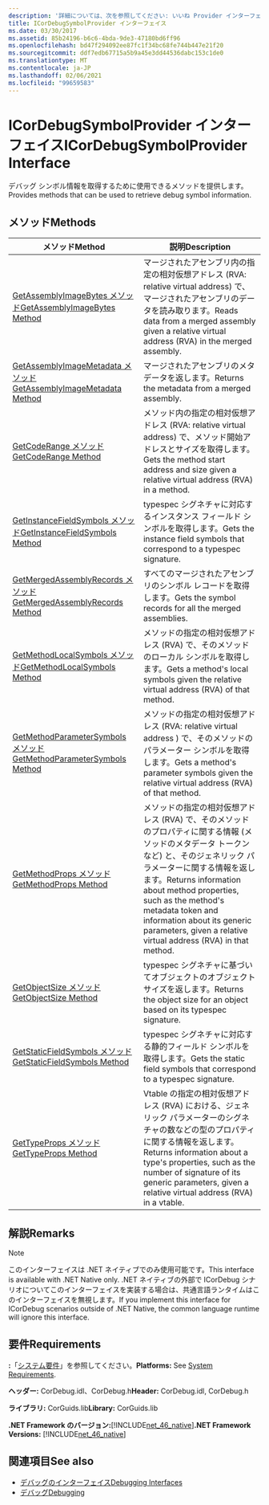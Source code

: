 ```yaml
---
description: '詳細については、次を参照してください: いいね Provider インターフェイス'
title: ICorDebugSymbolProvider インターフェイス
ms.date: 03/30/2017
ms.assetid: 85b24196-b6c6-4bda-9de3-47180bd6ff96
ms.openlocfilehash: bd47f294092ee87fc1f34bc68fe744b447e21f20
ms.sourcegitcommit: ddf7edb67715a5b9a45e3dd44536dabc153c1de0
ms.translationtype: MT
ms.contentlocale: ja-JP
ms.lasthandoff: 02/06/2021
ms.locfileid: "99659583"
---
```

# <a name="icordebugsymbolprovider-interface"></a><span data-ttu-id="c75de-103">ICorDebugSymbolProvider インターフェイス</span><span class="sxs-lookup"><span data-stu-id="c75de-103">ICorDebugSymbolProvider Interface</span></span>

<span data-ttu-id="c75de-104">デバッグ シンボル情報を取得するために使用できるメソッドを提供します。</span><span class="sxs-lookup"><span data-stu-id="c75de-104">Provides methods that can be used to retrieve debug symbol information.</span></span>  
  
## <a name="methods"></a><span data-ttu-id="c75de-105">メソッド</span><span class="sxs-lookup"><span data-stu-id="c75de-105">Methods</span></span>  
  
|<span data-ttu-id="c75de-106">メソッド</span><span class="sxs-lookup"><span data-stu-id="c75de-106">Method</span></span>|<span data-ttu-id="c75de-107">説明</span><span class="sxs-lookup"><span data-stu-id="c75de-107">Description</span></span>|  
|------------|-----------------|  
|[<span data-ttu-id="c75de-108">GetAssemblyImageBytes メソッド</span><span class="sxs-lookup"><span data-stu-id="c75de-108">GetAssemblyImageBytes Method</span></span>](icordebugsymbolprovider-getassemblyimagebytes-method.md)|<span data-ttu-id="c75de-109">マージされたアセンブリ内の指定の相対仮想アドレス (RVA: relative virtual address) で、マージされたアセンブリのデータを読み取ります。</span><span class="sxs-lookup"><span data-stu-id="c75de-109">Reads data from a merged assembly given a relative virtual address (RVA) in the merged assembly.</span></span>|  
|[<span data-ttu-id="c75de-110">GetAssemblyImageMetadata メソッド</span><span class="sxs-lookup"><span data-stu-id="c75de-110">GetAssemblyImageMetadata Method</span></span>](icordebugsymbolprovider-getassemblyimagemetadata-method.md)|<span data-ttu-id="c75de-111">マージされたアセンブリのメタデータを返します。</span><span class="sxs-lookup"><span data-stu-id="c75de-111">Returns the metadata from a merged assembly.</span></span>|  
|[<span data-ttu-id="c75de-112">GetCodeRange メソッド</span><span class="sxs-lookup"><span data-stu-id="c75de-112">GetCodeRange Method</span></span>](icordebugsymbolprovider-getcoderange-method.md)|<span data-ttu-id="c75de-113">メソッド内の指定の相対仮想アドレス (RVA: relative virtual address) で、メソッド開始アドレスとサイズを取得します。</span><span class="sxs-lookup"><span data-stu-id="c75de-113">Gets the method start address and size given a relative virtual address (RVA) in a method.</span></span>|  
|[<span data-ttu-id="c75de-114">GetInstanceFieldSymbols メソッド</span><span class="sxs-lookup"><span data-stu-id="c75de-114">GetInstanceFieldSymbols Method</span></span>](icordebugsymbolprovider-getinstancefieldsymbols-method.md)|<span data-ttu-id="c75de-115">typespec シグネチャに対応するインスタンス フィールド シンボルを取得します。</span><span class="sxs-lookup"><span data-stu-id="c75de-115">Gets the instance field symbols that correspond to a typespec signature.</span></span>|  
|[<span data-ttu-id="c75de-116">GetMergedAssemblyRecords メソッド</span><span class="sxs-lookup"><span data-stu-id="c75de-116">GetMergedAssemblyRecords Method</span></span>](icordebugsymbolprovider-getmergedassemblyrecords-method.md)|<span data-ttu-id="c75de-117">すべてのマージされたアセンブリのシンボル レコードを取得します。</span><span class="sxs-lookup"><span data-stu-id="c75de-117">Gets the symbol records for all the merged assemblies.</span></span>|  
|[<span data-ttu-id="c75de-118">GetMethodLocalSymbols メソッド</span><span class="sxs-lookup"><span data-stu-id="c75de-118">GetMethodLocalSymbols Method</span></span>](icordebugsymbolprovider-getmethodlocalsymbols-method.md)|<span data-ttu-id="c75de-119">メソッドの指定の相対仮想アドレス (RVA) で、そのメソッドのローカル シンボルを取得します。</span><span class="sxs-lookup"><span data-stu-id="c75de-119">Gets a method's local symbols given the relative virtual address (RVA) of that method.</span></span>|  
|[<span data-ttu-id="c75de-120">GetMethodParameterSymbols メソッド</span><span class="sxs-lookup"><span data-stu-id="c75de-120">GetMethodParameterSymbols Method</span></span>](icordebugsymbolprovider-getmethodparametersymbols-method.md)|<span data-ttu-id="c75de-121">メソッドの指定の相対仮想アドレス (RVA: relative virtual address ) で、そのメソッドのパラメーター シンボルを取得します。</span><span class="sxs-lookup"><span data-stu-id="c75de-121">Gets a method's parameter symbols given the relative virtual address (RVA) of that method.</span></span>|  
|[<span data-ttu-id="c75de-122">GetMethodProps メソッド</span><span class="sxs-lookup"><span data-stu-id="c75de-122">GetMethodProps Method</span></span>](icordebugsymbolprovider-getmethodprops-method.md)|<span data-ttu-id="c75de-123">メソッドの指定の相対仮想アドレス (RVA) で、そのメソッドのプロパティに関する情報 (メソッドのメタデータ トークンなど) と、そのジェネリック パラメーターに関する情報を返します。</span><span class="sxs-lookup"><span data-stu-id="c75de-123">Returns information about method properties, such as the method's metadata token and information about its generic parameters, given a relative virtual address (RVA) in that method.</span></span>|  
|[<span data-ttu-id="c75de-124">GetObjectSize メソッド</span><span class="sxs-lookup"><span data-stu-id="c75de-124">GetObjectSize Method</span></span>](icordebugsymbolprovider-getobjectsize-method.md)|<span data-ttu-id="c75de-125">typespec シグネチャに基づいてオブジェクトのオブジェクト サイズを返します。</span><span class="sxs-lookup"><span data-stu-id="c75de-125">Returns the object size for an object based on its typespec signature.</span></span>|  
|[<span data-ttu-id="c75de-126">GetStaticFieldSymbols メソッド</span><span class="sxs-lookup"><span data-stu-id="c75de-126">GetStaticFieldSymbols Method</span></span>](icordebugsymbolprovider-getstaticfieldsymbols-method.md)|<span data-ttu-id="c75de-127">typespec シグネチャに対応する静的フィールド シンボルを取得します。</span><span class="sxs-lookup"><span data-stu-id="c75de-127">Gets the static field symbols that correspond to a typespec signature.</span></span>|  
|[<span data-ttu-id="c75de-128">GetTypeProps メソッド</span><span class="sxs-lookup"><span data-stu-id="c75de-128">GetTypeProps Method</span></span>](icordebugsymbolprovider-gettypeprops-method.md)|<span data-ttu-id="c75de-129">Vtable の指定の相対仮想アドレス (RVA) における、ジェネリック パラメーターのシグネチャの数などの型のプロパティに関する情報を返します。</span><span class="sxs-lookup"><span data-stu-id="c75de-129">Returns information about a type's properties, such as the number of signature of its generic parameters, given a relative virtual address (RVA) in a vtable.</span></span>|  
  
## <a name="remarks"></a><span data-ttu-id="c75de-130">解説</span><span class="sxs-lookup"><span data-stu-id="c75de-130">Remarks</span></span>  
  
> [!NOTE]
> <span data-ttu-id="c75de-131">このインターフェイスは .NET ネイティブでのみ使用可能です。</span><span class="sxs-lookup"><span data-stu-id="c75de-131">This interface is available with .NET Native only.</span></span> <span data-ttu-id="c75de-132">.NET ネイティブの外部で ICorDebug シナリオについてこのインターフェイスを実装する場合は、共通言語ランタイムはこのインターフェイスを無視します。</span><span class="sxs-lookup"><span data-stu-id="c75de-132">If you implement this interface for ICorDebug scenarios outside of .NET Native, the common language runtime will ignore this interface.</span></span>  
  
## <a name="requirements"></a><span data-ttu-id="c75de-133">要件</span><span class="sxs-lookup"><span data-stu-id="c75de-133">Requirements</span></span>  

 <span data-ttu-id="c75de-134">**:**「[システム要件](../../get-started/system-requirements.md)」を参照してください。</span><span class="sxs-lookup"><span data-stu-id="c75de-134">**Platforms:** See [System Requirements](../../get-started/system-requirements.md).</span></span>  
  
 <span data-ttu-id="c75de-135">**ヘッダー:** CorDebug.idl、CorDebug.h</span><span class="sxs-lookup"><span data-stu-id="c75de-135">**Header:** CorDebug.idl, CorDebug.h</span></span>  
  
 <span data-ttu-id="c75de-136">**ライブラリ:** CorGuids.lib</span><span class="sxs-lookup"><span data-stu-id="c75de-136">**Library:** CorGuids.lib</span></span>  
  
 <span data-ttu-id="c75de-137">**.NET Framework のバージョン:**[!INCLUDE[net_46_native](../../../../includes/net-46-native-md.md)]</span><span class="sxs-lookup"><span data-stu-id="c75de-137">**.NET Framework Versions:** [!INCLUDE[net_46_native](../../../../includes/net-46-native-md.md)]</span></span>  
  
## <a name="see-also"></a><span data-ttu-id="c75de-138">関連項目</span><span class="sxs-lookup"><span data-stu-id="c75de-138">See also</span></span>

- [<span data-ttu-id="c75de-139">デバッグのインターフェイス</span><span class="sxs-lookup"><span data-stu-id="c75de-139">Debugging Interfaces</span></span>](debugging-interfaces.md)
- [<span data-ttu-id="c75de-140">デバッグ</span><span class="sxs-lookup"><span data-stu-id="c75de-140">Debugging</span></span>](index.md)
